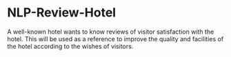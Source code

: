 # NLP-Review-Hotel
A well-known hotel wants to know reviews of visitor satisfaction with the hotel. This will be used as a reference to improve the quality and facilities of the hotel according to the wishes of visitors.
